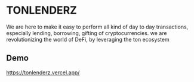 # TONLENDERZ
We are here to make it easy to perform all kind of day to day transactions, especially lending, borrowing, gifting of cryptocurrencies.
we are revolutionizing the world of DeFi, by leveraging the ton ecosystem

## Demo
https://tonlenderz.vercel.app/
